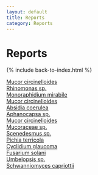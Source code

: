 ```yaml
---
layout: default
title: Reports
category: Reports
---
```

# Reports
{% include back-to-index.html %}

<a href="/ebook/assets/pdfs/Report_Filippa_Fungi_edited.pdf">Mucor circinelloides</a>  
<a href="/ebook/assets/pdfs/algae_jansson.a.pdf">Rhinomonas sp.</a>  
<a href="/ebook/assets/pdfs/Algae_report_Julius_Falck.pdf">Monoraphidium mirabile</a>  
<a href="/ebook/assets/pdfs/Fungi_jansson.a.pdf">Mucor circinelloides</a>  
<a href="/ebook/assets/pdfs/Fungi_report_Julius_Falck.pdf">Absidia coerulea</a>  
<a href="/ebook/assets/pdfs/Lab_report_algae-CamdenKK.pdf">Aphanocapsa sp.</a>  
<a href="/ebook/assets/pdfs/Lab_report_fungi-CamdenKK-1.pdf">Mucor circinelloides</a>  
<a href="/ebook/assets/pdfs/Mucoraceae_sp.pdf">Mucoraceae sp.</a>  
<a href="/ebook/assets/pdfs/Scenedesmus_sp.pdf">Scenedesmus sp.</a>  
<a href="/ebook/assets/pdfs/Identify_Sampled_Fungi.pdf">Pichia terricola</a>  
<a href="/ebook/assets/pdfs/c.glaucoma.pdf">Cyclidium glaucoma</a>  
<a href="/ebook/assets/pdfs/Identifying fungi- DK-1-1.pdf">Fusarium solani</a>  
<a href="/ebook/assets/pdfs/Umbelopsis...pdf">Umbelopsis sp.</a>  
<a href="/ebook/assets/pdfs/Labreport Fungi - Alma Lindqvist Final.pdf">Schwanniomyces capriottii</a>  
